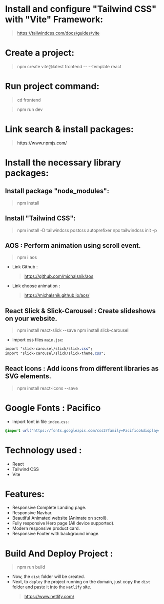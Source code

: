# Install and configure "Tailwind CSS" with "Vite" Framework:

> https://tailwindcss.com/docs/guides/vite

# Create a project:

> npm create vite@latest frontend -- --template react

# Run project command:

> cd frontend

> npm run dev

# Link search & install packages:

> https://www.npmjs.com/

# Install the necessary library packages:

## Install package "node_modules":

> npm install

## Install "Tailwind CSS":

> npm install -D tailwindcss postcss autoprefixer
> npx tailwindcss init -p

## AOS : Perform animation using scroll event.

> npm i aos

- Link Github :

  > https://github.com/michalsnik/aos

- Link choose animation :
  > https://michalsnik.github.io/aos/

## React Slick & Slick-Carousel : Create slideshows on your website.

> npm install react-slick --save
> npm install slick-carousel

- Import css files `main.jsx`:

```css
import "slick-carousel/slick/slick.css";
import "slick-carousel/slick/slick-theme.css";
```

## React Icons : Add icons from different libraries as SVG elements.

> npm install react-icons --save

# Google Fonts : Pacifico

- Import font in file `index.css`:

```css
@import url("https://fonts.googleapis.com/css2?family=Pacifico&display=swap");
```

# Technology used :

- React
- Tailwind CSS
- Vite

# Features:

- Responsive Complete Landing page.
- Responsive Navbar.
- Beautiful Animated website (Animate on scroll).
- Fully responsive Hero page (All device supported).
- Modern responsive product card.
- Responsive Footer with background image.

# Build And Deploy Project :

> npm run build

- Now, the `dist` folder will be created.
- Next, to `deploy` the project running on the domain, just copy the `dist` folder and paste it into the `Netlify` site.
  > https://www.netlify.com/
